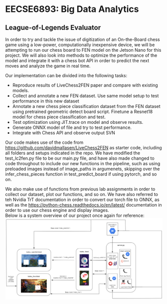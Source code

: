 # EECSE6893: Big Data Analytics
## League-of-Legends Evaluator 

In order to try and tackle the issue of digitization of an On-the-Board chess game using a low-power, computationally inexpensive device, we will be attempting to run our chess board to FEN model on the Jetson Nano for this project. We will also look into methods to optimize the performance of the model and integrate it with a chess bot API in order to predict the next moves and analyze the game in real time.

Our implementation can be divided into the following tasks:
-	Reproduce results of LiveChess2FEN paper and compare with existing models.
-	Collect and annotate a new FEN dataset. Use same model setup to test performance in this new dataset
-	Annotate a new chess piece classification dataset from the FEN dataset using pretrained geometric detect board script. Finetune a Resnet18 model for chess piece classification and test.
-	Test optimization using JIT.trace on model and observe results.
-	Generate ONNX model of file and try to test performance.
-	Integrate with Chess API and observe output SVN

Our code makes use of the code from https://github.com/davidmallasen/LiveChess2FEN as starter code, including all folders and setups indicated in the repo. We have modified the test_lc2fen.py file to be our main.py file, and have also made changed to code throughout to include our new functions in the pipeline, such as using preloaded images instead of image_paths in argumenets, skipping over the infer_chess_pieces function in test_predict_board if using pytorch, and so on. <br>

We also make use of functions from previous lab assignments in order to collect our dataset, plot our functions, and so on. We have also referred to teh Nvidia TrT documentation in order to convert our torch file to ONNX, as well as the https://python-chess.readthedocs.io/en/latest/ documentation in order to use our chess engine and display images. <br>
Below is a system overview of our project once again for reference:![System-Overview](https://raw.githubusercontent.com/DwyaneGOGO/LoL-Live-Evaluator/main/templates/system_overview.PNG)
